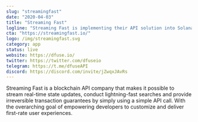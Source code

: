 ```yaml
---
slug: "streamingfast"
date: "2020-04-03"
title: "Streaming Fast"
logline: "Streaming Fast is implementing their API solution into Solana to allow developers to build and maintain performant applications with ease on top of the protocol."
cta: "https://streamingfast.io/"
logo: /img/streamingfast.svg
category: app
status: live
website: https://dfuse.io/
twitter: https://twitter.com/dfuseio
telegram: https://t.me/dfuseAPI
discord: https://discord.com/invite/jZwqxJAvRs
---
```


Streaming Fast is a blockchain API company that makes it possible to stream real-time state updates, conduct lightning-fast searches and provide irreversible transaction guarantees by simply using a simple API call. With the overarching goal of empowering developers to customize and deliver first-rate user experiences.
